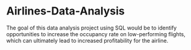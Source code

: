 # Airlines-Data-Analysis
The goal of this data analysis project using SQL would be to identify opportunities to increase the occupancy rate on low-performing flights, which can ultimately lead to increased profitability for the airline.
